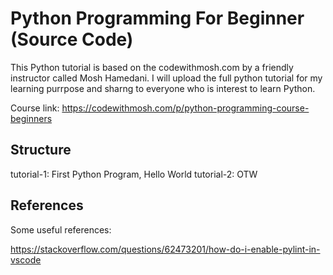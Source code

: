# Python Programming For Beginner (Source Code)

This Python tutorial is based on the codewithmosh.com by a friendly instructor called Mosh Hamedani. I will upload the full python tutorial for my learning purrpose 
and sharng to everyone who is interest to learn Python.

Course link: https://codewithmosh.com/p/python-programming-course-beginners

## Structure

tutorial-1: First Python Program, Hello World
tutorial-2: OTW

## References

Some useful references:

https://stackoverflow.com/questions/62473201/how-do-i-enable-pylint-in-vscode
